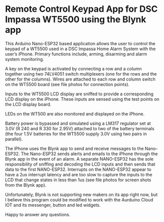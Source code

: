 # Remote Control Keypad App for DSC Impassa WT5500 using the Blynk app

This Arduino Nano-ESP32 based application allows the user to control the keypad of a WT5500 used in a DSC Impassa Home Alarm System with the user’s iPhone.  Primary functions include, arming, disarming and alarm system monitoring.

A key on the keypad is activated by connecting a row and a column together using two 74LV4051 switch multiplexers (one for the rows and the other for the columns).  Wires are attached to each row and column switch on the WT5500 board (see file photos for connection points).

Inputs to the WT5500 LCD display are sniffed to provide a corresponding LCD display on the iPhone.  These inputs are sensed using the test points on the LCD display board. 

LEDs on the WT500 are also monitored and displayed on the iPhone.

Battery power is bypassed and simulated using a LM317 regulator set at 3.0V (R 240 and R 330 for 2.95V) attached to two of the battery terminals (the four 1.5V batteries for the WT5500 supply 3.0V using two pairs in parallel).

The iPhone uses the Blynk app to send and receive messages to the Nano-ESP32.  The Nano-ESP32 sends alerts and emails to the iPhone through the Blynk app in the event of an alarm.  A separate NANO-ESP32 has the sole responsibility of sniffing and decoding the LCD inputs and then sends that data to the first NANO-ESP32.  Interrupts on the NANO-ESP32 appear to have a 2us interrupt latency and are too slow to capture the inputs to the LCD that change states in less than 1us (see file photos for screen shots from the Blynk app).

Unfortunately, Blynk is not supporting new makers on its app right now, but I believe this program could be modified to work with the Aurduino Cloud IOT and its messenger, button and led widgets.

Happy to answer any questions.
